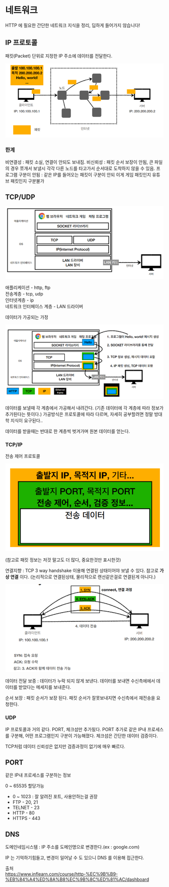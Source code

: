 # 네트워크
HTTP 에 필요한 간단한 네트워크 지식을 정리, 딥하게 들어가지 않습니다!

## IP 프로토콜
패킷(Packet) 단위로 지정한 IP 주소에 데이터를 전달한다.

<img src="img/네트워크1.PNG">

### 한계

비연결성 : 패킷 소실, 연결이 안되도 보내짐.
비신뢰성 : 패킷 순서 보장이 안됨, 큰 파일의 경우 쪼개서 보낼시
각각 다른 노드를 타고가서 순서대로 도착하지 않을 수 있음.
프로그램 구분이 안됨 : 같은 IP를 들어오는 패킷이 구분이 안되
이게 게임 패킷인지 유튜브 패킷인지 구분불가

## TCP/UDP

<img src="img/네트워크2.PNG">

애플리케이션 - http, ftp  
전송계층 - tcp, udp  
인터넷계층 - ip  
네트워크 인터페이스 계층 - LAN 드라이버

데이터가 가공되는 가정

<img src="img/네트워크3.PNG">

데이터를 보낼때 각 계층에서 가공해서 내려간다. (기존 데이터에 각 계층에 따라 정보가 추가된다는 뜻이다.)
가공방식은 프로토콜에 따라 다르며, 자세히 공부할려면
정말 방대학 지식이 요구된다..

데이터를 받을때는 반대로 한 계층씩 벗겨가며
원본 데이터를 얻는다.

### TCP/IP
전송 제어 프로토콜

<img src="img/네트워크4.PNG">

(참고로 패킷 정보는 저것 말고도 더 많다, 중요한것만 표시한것)

연결지향 : TCP 3 way handshake 이용해 연결된 상태이어야 보낼 수 있다.
참고로 **가상 연결** 이다. (논리적으로 연결된상태, 물리적으로 랜선같은걸로 연결된게 아니다.)

<img src="img/네트워크5.PNG">

데이터 전달 보증 : 데이터가 누락 되지 않게 보낸다. 데이터를 보내면 수신측에에서
데이터를 받았다는 메세지를 보내준다.

순서 보장 : 패킷 순서가 보장 된다. 패킷 순서가 잘못보내지면
수신측에서 재전송을 요청한다.

### UDP
IP 프로토콜과 거의 같다. PORT, 체크섬만 추가됬다.
PORT 추가로 같은 IP내 프로세스를 구분해, 
어떤 프로그램인지 구분이 가능해졌다. 체크섬은 간단한 데이터 검증이다.

TCP처럼 데이터 신뢰성은 없지만 검증과정이 없기에 매우 빠르다.

## PORT
같은 IP내 프로세스를 구분하는 정보

0 ~ 65535 할당가능
* 0 ~ 1023 : 잘 알려진 포트, 사용안하는걸 권장
* FTP - 20, 21
* TELNET - 23
* HTTP - 80
* HTTPS - 443

## DNS
도메인네임시스템 : IP 주소를 도메인명으로 변경한다.(ex : google.com)

IP 는 기억하기힘들고, 변경이 일어날 수 도 있으니 DNS 를 이용해 접근한다.

출처  
https://www.inflearn.com/course/http-%EC%9B%B9-%EB%84%A4%ED%8A%B8%EC%9B%8C%ED%81%AC/dashboard
